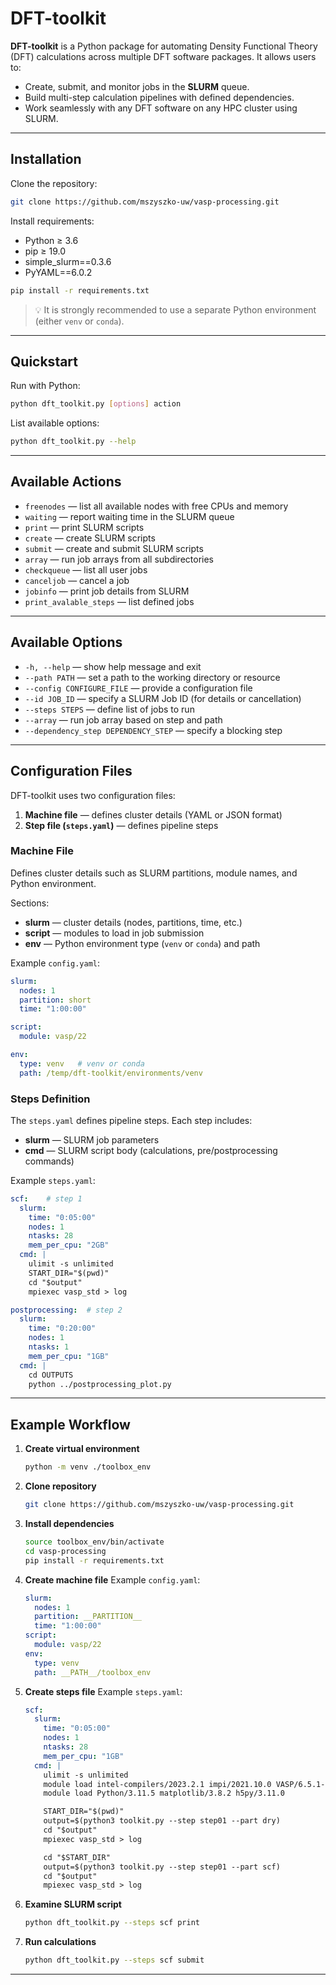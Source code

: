 # DFT-toolkit

**DFT-toolkit** is a Python package for automating Density Functional Theory (DFT) calculations across multiple DFT software packages.
It allows users to:

* Create, submit, and monitor jobs in the **SLURM** queue.
* Build multi-step calculation pipelines with defined dependencies.
* Work seamlessly with any DFT software on any HPC cluster using SLURM.

---

## Installation

Clone the repository:

```bash
git clone https://github.com/mszyszko-uw/vasp-processing.git
```

Install requirements:

* Python ≥ 3.6
* pip ≥ 19.0
* simple_slurm==0.3.6
* PyYAML==6.0.2

```bash
pip install -r requirements.txt
```

> 💡 It is strongly recommended to use a separate Python environment (either `venv` or `conda`).

---

## Quickstart

Run with Python:

```bash
python dft_toolkit.py [options] action
```

List available options:

```bash
python dft_toolkit.py --help
```

---

## Available Actions

* `freenodes` — list all available nodes with free CPUs and memory
* `waiting` — report waiting time in the SLURM queue
* `print` — print SLURM scripts
* `create` — create SLURM scripts
* `submit` — create and submit SLURM scripts
* `array` — run job arrays from all subdirectories
* `checkqueue` — list all user jobs
* `canceljob` — cancel a job
* `jobinfo` — print job details from SLURM
* `print_avalable_steps` — list defined jobs

---

## Available Options

* `-h, --help` — show help message and exit
* `--path PATH` — set a path to the working directory or resource
* `--config CONFIGURE_FILE` — provide a configuration file
* `--id JOB_ID` — specify a SLURM Job ID (for details or cancellation)
* `--steps STEPS` — define list of jobs to run
* `--array` — run job array based on step and path
* `--dependency_step DEPENDENCY_STEP` — specify a blocking step

---

## Configuration Files

DFT-toolkit uses two configuration files:

1. **Machine file** — defines cluster details (YAML or JSON format)
2. **Step file (`steps.yaml`)** — defines pipeline steps

### Machine File

Defines cluster details such as SLURM partitions, module names, and Python environment.

Sections:

* **slurm** — cluster details (nodes, partitions, time, etc.)
* **script** — modules to load in job submission
* **env** — Python environment type (`venv` or `conda`) and path

Example `config.yaml`:

```yaml
slurm:
  nodes: 1
  partition: short
  time: "1:00:00"

script:
  module: vasp/22

env:
  type: venv   # venv or conda
  path: /temp/dft-toolkit/environments/venv
```

### Steps Definition

The `steps.yaml` defines pipeline steps.
Each step includes:

* **slurm** — SLURM job parameters
* **cmd** — SLURM script body (calculations, pre/postprocessing commands)

Example `steps.yaml`:

```yaml
scf:    # step 1
  slurm:
    time: "0:05:00"
    nodes: 1
    ntasks: 28
    mem_per_cpu: "2GB"
  cmd: |
    ulimit -s unlimited
    START_DIR="$(pwd)"
    cd "$output"
    mpiexec vasp_std > log

postprocessing:  # step 2
  slurm:
    time: "0:20:00"
    nodes: 1
    ntasks: 1
    mem_per_cpu: "1GB"
  cmd: |
    cd OUTPUTS
    python ../postprocessing_plot.py
```

---

## Example Workflow

1. **Create virtual environment**

   ```bash
   python -m venv ./toolbox_env
   ```

2. **Clone repository**

   ```bash
   git clone https://github.com/mszyszko-uw/vasp-processing.git
   ```

3. **Install dependencies**

   ```bash
   source toolbox_env/bin/activate
   cd vasp-processing
   pip install -r requirements.txt
   ```

4. **Create machine file**
   Example `config.yaml`:

   ```yaml
   slurm:
     nodes: 1
     partition: __PARTITION__
     time: "1:00:00"
   script:
     module: vasp/22
   env:
     type: venv
     path: __PATH__/toolbox_env
   ```

5. **Create steps file**
   Example `steps.yaml`:

   ```yaml
   scf:
     slurm:
       time: "0:05:00"
       nodes: 1
       ntasks: 28
       mem_per_cpu: "1GB"
     cmd: |
       ulimit -s unlimited
       module load intel-compilers/2023.2.1 impi/2021.10.0 VASP/6.5.1-Dsingle_prec_bse
       module load Python/3.11.5 matplotlib/3.8.2 h5py/3.11.0

       START_DIR="$(pwd)"
       output=$(python3 toolkit.py --step step01 --part dry)
       cd "$output"
       mpiexec vasp_std > log

       cd "$START_DIR"
       output=$(python3 toolkit.py --step step01 --part scf)
       cd "$output"
       mpiexec vasp_std > log
   ```

6. **Examine SLURM script**

   ```bash
   python dft_toolkit.py --steps scf print
   ```

7. **Run calculations**

   ```bash
   python dft_toolkit.py --steps scf submit
   ```

---
